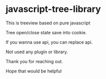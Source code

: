 # javascript-tree-library
This is treeview based on pure javascript

Tree open/close state save into cookie.

If you wanna use api, you can replace api.

Not used any plugin or library.

Thank you for reaching out.

Hope that would be helpful
